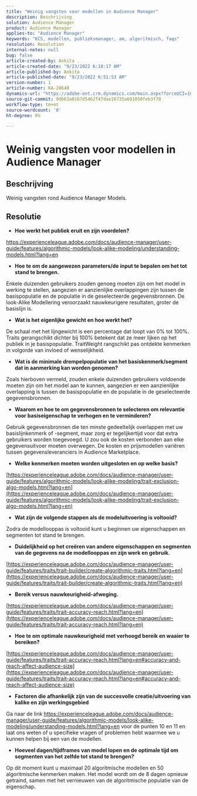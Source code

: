 ```yaml
---
title: "Weinig vangsten voor modellen in Audience Manager"
description: Beschrijving
solution: Audience Manager
product: Audience Manager
applies-to: "Audience Manager"
keywords: "KCS, modellen, publieksmanager, am, algoritmisch, faqs"
resolution: Resolution
internal-notes: null
bug: false
article-created-by: Ankita .
article-created-date: "9/23/2022 6:18:17 AM"
article-published-by: Ankita .
article-published-date: "9/23/2022 6:51:53 AM"
version-number: 1
article-number: KA-20640
dynamics-url: "https://adobe-ent.crm.dynamics.com/main.aspx?forceUCI=1&pagetype=entityrecord&etn=knowledgearticle&id=e634477b-073b-ed11-9db1-0022480868ff"
source-git-commit: 9db63a0167d5462f47dae16735a601050feb3f70
workflow-type: tm+mt
source-wordcount: '0'
ht-degree: 0%

---
```


# Weinig vangsten voor modellen in Audience Manager

## Beschrijving

Weinig vangsten rond Audience Manager Models.

## Resolutie


- <b>Hoe werkt het publiek eruit en zijn voordelen?</b>


https://experienceleague.adobe.com/docs/audience-manager/user-guide/features/algorithmic-models/look-alike-modeling/understanding-models.html?lang=en

- <b>Hoe te om de aangewezen parameters/de input te bepalen om het tot stand te brengen.</b>


Enkele duizenden gebruikers zouden genoeg moeten zijn om het model in werking te stellen, aangezien er aanzienlijke overlappingen zijn tussen de basispopulatie en de populatie in de geselecteerde gegevensbronnen. De look-Alike Modellering veroorzaakt nauwkeurigere resultaten, groter de basislijn is.

- <b>Wat is het eigenlijke gewicht en hoe werkt het?</b>


De schaal met het lijngewicht is een percentage dat loopt van 0% tot 100%. Traits gerangschikt dichter bij 100% betekent dat ze meer lijken op het publiek in je basispopulatie. TraitWeight rangschikt pas ontdekte kenmerken in volgorde van invloed of wenselijkheid.

- <b>Wat is de minimale drempelpopulatie van het basiskenmerk/segment dat in aanmerking kan worden genomen?</b>


Zoals hierboven vermeld, zouden enkele duizenden gebruikers voldoende moeten zijn om het model aan te kunnen, aangezien er een aanzienlijke overlapping is tussen de basispopulatie en de populatie in de geselecteerde gegevensbronnen.

- <b>Waarom en hoe te om gegevensbronnen te selecteren om relevantie voor basiseigenschap te verhogen en te verminderen?</b>


Gebruik gegevensbronnen die ten minste gedeeltelijk overlappen met uw basislijnkenmerk of -segment, maar zorg er tegelijkertijd voor dat extra gebruikers worden toegevoegd. U zou ook de kosten verbonden aan elke gegevensuitvoer moeten overwegen. De kosten en prijsmodellen variëren tussen gegevensleveranciers in Audience Marketplace.

- <b>Welke kenmerken moeten worden uitgesloten en op welke basis?</b>


[https://experienceleague.adobe.com/docs/audience-manager/user-guide/features/algorithmic-models/look-alike-modeling/trait-exclusion-algo-models.html?lang=en](https://experienceleague.adobe.com/docs/audience-manager/user-guide/features/algorithmic-models/look-alike-modeling/trait-exclusion-algo-models.html?lang=en)

- <b>Wat zijn de volgende stappen als de modeluitvoering is voltooid?</b>


Zodra de modellooppas is voltooid kunt u beginnen uw eigenschappen en segmenten tot stand te brengen.

- <b>Duidelijkheid op het creëren van andere eigenschappen en segmenten van de gegevens na de modellooppas en zijn werk en gebruik.</b>


[https://experienceleague.adobe.com/docs/audience-manager/user-guide/features/traits/trait-builder/create-algorithmic-traits.html?lang=en](https://experienceleague.adobe.com/docs/audience-manager/user-guide/features/traits/trait-builder/create-algorithmic-traits.html?lang=en)

- <b>Bereik versus nauwkeurigheid-afweging.</b>


[https://experienceleague.adobe.com/docs/audience-manager/user-guide/features/traits/trait-accuracy-reach.html?lang=en](https://experienceleague.adobe.com/docs/audience-manager/user-guide/features/traits/trait-accuracy-reach.html?lang=en)

- <b>Hoe te om optimale nauwkeurigheid met verhoogd bereik en waaier te bereiken?</b>


[https://experienceleague.adobe.com/docs/audience-manager/user-guide/features/traits/trait-accuracy-reach.html?lang=en#accuracy-and-reach-affect-audience-size](https://experienceleague.adobe.com/docs/audience-manager/user-guide/features/traits/trait-accuracy-reach.html?lang=en#accuracy-and-reach-affect-audience-size)

- <b>Factoren die afhankelijk zijn van de succesvolle creatie/uitvoering van kalike en zijn werkingsgebied</b>


Ga naar de link https://experienceleague.adobe.com/docs/audience-manager/user-guide/features/algorithmic-models/look-alike-modeling/understanding-models.html?lang=en voor de punten 10 en 11 en laat ons weten of u specifieke vragen of problemen hebt waarmee we u kunnen helpen bij een van de modellen.

- <b>Hoeveel dagen/tijdframes van model lopen en de optimale tijd om segmenten van het zelfde tot stand te brengen?</b>


Op dit moment kunt u maximaal 20 algoritmische modellen en 50 algoritmische kenmerken maken. Het model wordt om de 8 dagen opnieuw getraind, samen met het vernieuwen van de algoritmische populatie van de eigenschap.
